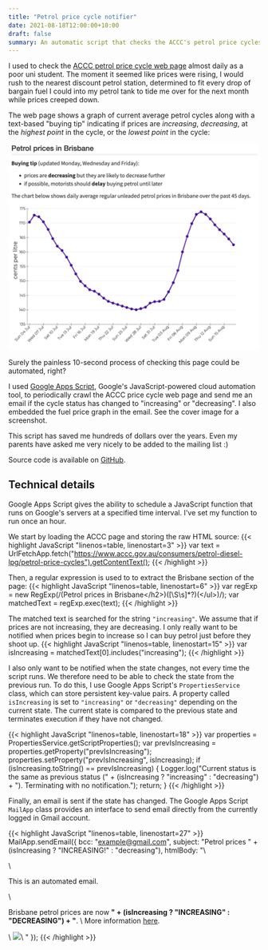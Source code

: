 ```yaml
---
title: "Petrol price cycle notifier"
date: 2021-08-18T12:00:00+10:00
draft: false
summary: An automatic script that checks the ACCC's petrol price cycles website and sends an email notification if the price cycle stage has changed. 
---
```


I used to check the [ACCC petrol price cycle web page](https://www.accc.gov.au/consumers/petrol-diesel-lpg/petrol-price-cycles) almost daily as a poor uni student. The moment it seemed like prices were rising, I would rush to the nearest discount petrol station, determined to fit every drop of bargain fuel I could into my petrol tank to tide me over for the next month while prices creeped down.

The web page shows a graph of current average petrol cycles along with a text-based "buying tip" indicating if prices are *increasing*, *decreasing*, at the *highest point* in the cycle, or the *lowest point* in the cycle:

![ACCC website](accc-website.png)

Surely the painless 10-second process of checking this page could be automated, right? 

I used [Google Apps Script](https://script.google.com), Google's JavaScript-powered cloud automation tool, to periodically crawl the ACCC price cycle web page and send me an email if the cycle status has changed to "increasing" or "decreasing". I also embedded the fuel price graph in the email. See the cover image for a screenshot.

This script has saved me hundreds of dollars over the years. Even my parents have asked me very nicely to be added to the mailing list :)

Source code is available on [GitHub](https://github.com/jarodlam/petrol-price-cycle-notification).

## Technical details
Google Apps Script gives the ability to schedule a JavaScript function that runs on Google's servers at a specified time interval. I've set my function to run once an hour.

We start by loading the ACCC page and storing the raw HTML source:
{{< highlight JavaScript "linenos=table, linenostart=3" >}}
var text = UrlFetchApp.fetch("https://www.accc.gov.au/consumers/petrol-diesel-lpg/petrol-price-cycles").getContentText();
{{< /highlight >}}

Then, a regular expression is used to to extract the Brisbane section of the page:
{{< highlight JavaScript "linenos=table, linenostart=6" >}}
var regExp = new RegExp(/(Petrol prices in Brisbane<\/h2>)([\S\s]*?)(<\/ul>)/);
var matchedText = regExp.exec(text);
{{< /highlight >}}

The matched text is searched for the string `"increasing"`. We assume that if prices are not increasing, they are decreasing. I only really want to be notified when prices begin to increase so I can buy petrol just before they shoot up. 
{{< highlight JavaScript "linenos=table, linenostart=15" >}}
var isIncreasing = matchedText[0].includes("increasing");
{{< /highlight >}}

I also only want to be notified when the state changes, not every time the script runs. We therefore need to be able to check the state from the previous run. To do this, I use Google Apps Script's `PropertiesService` class, which can store persistent key-value pairs. A property called `isIncreasing` is set to `"increasing"` or `"decreasing"` depending on the current state. The current state is compared to the previous state and terminates execution if they have not changed.

{{< highlight JavaScript "linenos=table, linenostart=18" >}}
var properties = PropertiesService.getScriptProperties();
var prevIsIncreasing = properties.getProperty("prevIsIncreasing");
properties.setProperty("prevIsIncreasing", isIncreasing);
if (isIncreasing.toString() == prevIsIncreasing) {
  Logger.log("Current status is the same as previous status (" + (isIncreasing ? "increasing" : "decreasing") + "). Terminating with no notification.");
  return;
}
{{< /highlight >}}

Finally, an email is sent if the state has changed. The Google Apps Script `MailApp` class provides an interface to send email directly from the currently logged in Gmail account.

{{< highlight JavaScript "linenos=table, linenostart=27" >}}
MailApp.sendEmail({
  bcc: "example@gmail.com",
  subject: "Petrol prices " + (isIncreasing ? "INCREASING!" : "decreasing"),
  htmlBody: "\
<!doctype html><html><body>\
<p>This is an automated email.</p>\
<p>Brisbane petrol prices are now <b>" + (isIncreasing ? "INCREASING" : "DECREASING") + "</b>. \
More information <a href='https://www.accc.gov.au/consumers/petrol-diesel-lpg/petrol-price-cycles#petrol-prices-in-brisbane'>here</a>.</p>\
<img src='https://www.src.gov.au/sites/www.accc.gov.au/files/fuelwatch/brisbane-ulp.png' style='max-width:100%'>\
</body></html>"
});
{{< /highlight >}}